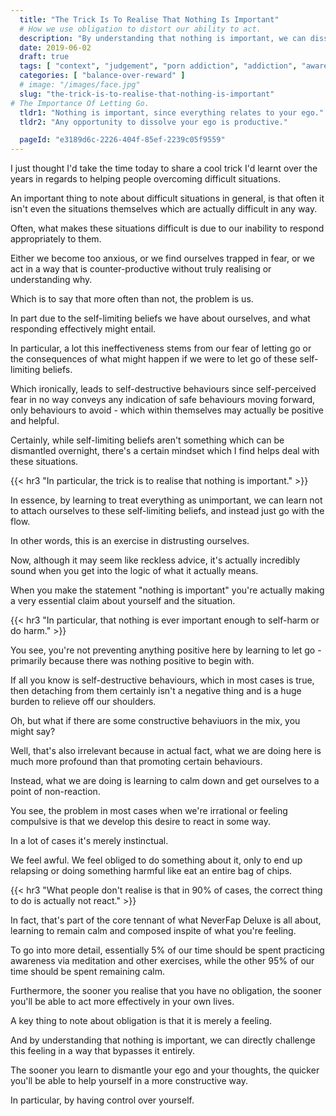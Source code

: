 ```yaml
---
  title: "The Trick Is To Realise That Nothing Is Important"
  # How we use obligation to distort our ability to act.
  description: "By understanding that nothing is important, we can dissolve our ego and learn to come to state of calm."
  date: 2019-06-02
  draft: true
  tags: [ "context", "judgement", "porn addiction", "addiction", "awareness", "awareness exercises", "perspective", "nofap", "neverfap", "neverfap deluxe" ]
  categories: [ "balance-over-reward" ]
  # image: "/images/face.jpg"
  slug: "the-trick-is-to-realise-that-nothing-is-important"
# The Importance Of Letting Go. 
  tldr1: "Nothing is important, since everything relates to your ego."
  tldr2: "Any opportunity to dissolve your ego is productive."

  pageId: "e3189d6c-2226-404f-85ef-2239c05f9559"
---
```


I just thought I'd take the time today to share a cool trick I'd learnt over the years in regards to helping people overcoming difficult situations.

An important thing to note about difficult situations in general, is that often it isn't even the situations themselves which are actually difficult in any way.

Often, what makes these situations difficult is due to our inability to respond appropriately to them.

Either we become too anxious, or we find ourselves trapped in fear, or we act in a way that is counter-productive without truly realising or understanding why.

Which is to say that more often than not, the problem is us.

In part due to the self-limiting beliefs we have about ourselves, and what responding effectively might entail. 

In particular, a lot this ineffectiveness stems from our fear of letting go or the consequences of what might happen if we were to let go of these self-limiting beliefs.

Which ironically, leads to self-destructive behaviours since self-perceived fear in no way conveys any indication of safe behaviours moving forward, only behaviours to avoid - which within themselves may actually be positive and helpful.

Certainly, while self-limiting beliefs aren't something which can be dismantled overnight, there's a certain mindset which I find helps deal with these situations.


{{< hr3 "In particular, the trick is to realise that nothing is important." >}}


In essence, by learning to treat everything as unimportant, we can learn not to attach ourselves to these self-limiting beliefs, and instead just go with the flow. 

In other words, this is an exercise in distrusting ourselves. 

Now, although it may seem like reckless advice, it's actually incredibly sound when you get into the logic of what it actually means. 

When you make the statement "nothing is important" you're actually making a very essential claim about yourself and the situation. 


{{< hr3 "In particular, that nothing is ever important enough to self-harm or do harm." >}}


You see, you're not preventing anything positive here by learning to let go - primarily because there was nothing positive to begin with. 

If all you know is self-destructive behaviours, which in most cases is true, then detaching from them certainly isn't a negative thing and is a huge burden to relieve off our shoulders.

Oh, but what if there are some constructive behaviuors in the mix, you might say? 

Well, that's also irrelevant because in actual fact, what we are doing here is much more profound than that promoting certain behaviours.

Instead, what we are doing is learning to calm down and get ourselves to a point of non-reaction.

You see, the problem in most cases when we're irrational or feeling compulsive is that we develop this desire to react in some way. 

In a lot of cases it's merely instinctual. 

We feel awful. We feel obliged to do something about it, only to end up relapsing or doing something harmful like eat an entire bag of chips.


{{< hr3 "What people don't realise is that in 90% of cases, the correct thing to do is actually not react." >}}


In fact, that's part of the core tennant of what NeverFap Deluxe is all about, learning to remain calm and composed inspite of what you're feeling.

To go into more detail, essentially 5% of our time should be spent practicing awareness via meditation and other exercises, while the other 95% of our time should be spent remaining calm.

Furthermore, the sooner you realise that you have no obligation, the sooner you'll be able to act more effectively in your own lives. 

A key thing to note about obligation is that it is merely a feeling.

And by understanding that nothing is important, we can directly challenge this feeling in a way that bypasses it entirely. 

The sooner you learn to dismantle your ego and your thoughts, the quicker you'll be able to help yourself in a more constructive way.

In particular, by having control over yourself. 

